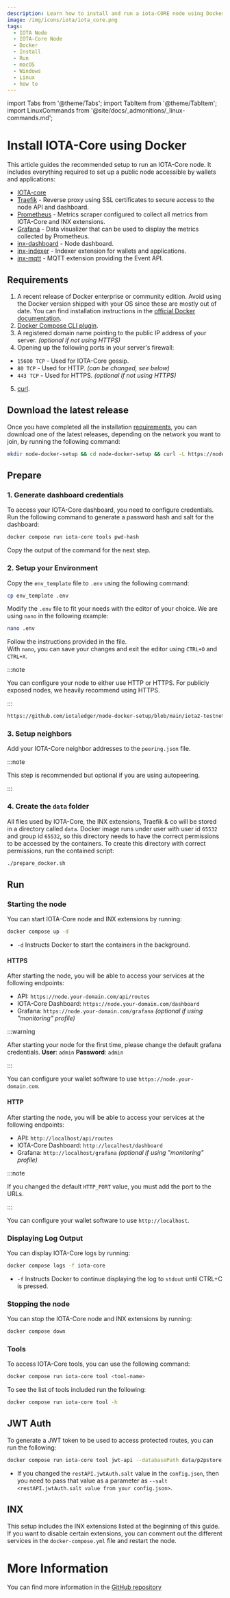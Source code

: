 ```yaml
---
description: Learn how to install and run a iota-CORE node using Docker.
image: /img/icons/iota/iota_core.png
tags:
  - IOTA Node
  - IOTA-Core Node
  - Docker
  - Install
  - Run
  - macOS
  - Windows
  - Linux
  - how to
---
```


import Tabs from '@theme/Tabs';
import TabItem from '@theme/TabItem';
import LinuxCommands from '@site/docs/_admonitions/_linux-commands.md';

# Install IOTA-Core using Docker

This article guides the recommended setup to run an IOTA-Core node.
It includes everything required to set up a public node accessible by wallets and applications:

- [IOTA-core](https://github.com/iotaledger/iota-core)
- [Traefik](https://traefik.io) - Reverse proxy using SSL certificates to secure access to the node API and dashboard.
- [Prometheus](https://prometheus.io) - Metrics scraper configured to collect all metrics from IOTA-Core and INX extensions.
- [Grafana](https://grafana.com) - Data visualizer that can be used to display the metrics collected by Prometheus.
- [inx-dashboard](https://github.com/iotaledger/inx-dashboard) - Node dashboard.
- [inx-indexer](https://github.com/iotaledger/inx-indexer) - Indexer extension for wallets and applications.
- [inx-mqtt](https://github.com/iotaledger/inx-mqtt) - MQTT extension providing the Event API.

## Requirements

1. A recent release of Docker enterprise or community edition. Avoid using the Docker version shipped with your OS since these are mostly out of date. You can find installation instructions in the [official Docker documentation](https://docs.docker.com/engine/install/).
2. [Docker Compose CLI plugin](https://docs.docker.com/compose/install/linux/).
3. A registered domain name pointing to the public IP address of your server. _(optional if not using HTTPS)_
4. Opening up the following ports in your server's firewall:

- `15600 TCP` - Used for IOTA-Core gossip.
- `80 TCP` - Used for HTTP. _(can be changed, see below)_
- `443 TCP` - Used for HTTPS. _(optional if not using HTTPS)_

5. [curl](https://curl.se/).

## Download the latest release

<LinuxCommands/>

Once you have completed all the installation [requirements](#requirements), you can download one of the latest releases, depending on the network you want to join, by running the following command:

```sh
mkdir node-docker-setup && cd node-docker-setup && curl -L https://node-docker-setup.iota.org/iota2-testnet | tar -zx
```

## Prepare

<LinuxCommands/>

### 1. Generate dashboard credentials

To access your IOTA-Core dashboard, you need to configure credentials.
Run the following command to generate a password hash and salt for the dashboard:

```sh
docker compose run iota-core tools pwd-hash
```

Copy the output of the command for the next step.

### 2. Setup your Environment

Copy the `env_template` file to `.env` using the following command:

```sh
cp env_template .env
```

Modify the `.env` file to fit your needs with the editor of your choice.
We are using `nano` in the following example:

```sh
nano .env
```

Follow the instructions provided in the file.  
With `nano`, you can save your changes and exit the editor using `CTRL+O` and `CTRL+X`.

:::note

You can configure your node to either use HTTP or HTTPS. For publicly exposed nodes, we heavily recommend using HTTPS.

:::

```sh reference
https://github.com/iotaledger/node-docker-setup/blob/main/iota2-testnet/env_template
```

### 3. Setup neighbors

Add your IOTA-Core neighbor addresses to the `peering.json` file.

:::note

This step is recommended but optional if you are using autopeering.

:::

### 4. Create the `data` folder

All files used by IOTA-Core, the INX extensions, Traefik & co will be stored in a directory called `data`.
Docker image runs under user with user id `65532` and group id `65532`, so this directory needs to have the correct permissions to be accessed by the containers.
To create this directory with correct permissions, run the contained script:

```sh
./prepare_docker.sh
```

## Run

### Starting the node

You can start IOTA-Core node and INX extensions by running:

```sh
docker compose up -d
```

- `-d` Instructs Docker to start the containers in the background.

#### HTTPS

After starting the node, you will be able to access your services at the following endpoints:

- API: `https://node.your-domain.com/api/routes`
- IOTA-Core Dashboard: `https://node.your-domain.com/dashboard`
- Grafana: `https://node.your-domain.com/grafana` _(optional if using "monitoring" profile)_

:::warning

After starting your node for the first time, please change the default grafana credentials.
**User**: `admin`
**Password**: `admin`

:::

You can configure your wallet software to use `https://node.your-domain.com`.

#### HTTP

After starting the node, you will be able to access your services at the following endpoints:

- API: `http://localhost/api/routes`
- IOTA-Core Dashboard: `http://localhost/dashboard`
- Grafana: `http://localhost/grafana` _(optional if using "monitoring" profile)_

:::note

If you changed the default `HTTP_PORT` value, you must add the port to the URLs.

:::

You can configure your wallet software to use `http://localhost`.

### Displaying Log Output

You can display IOTA-Core logs by running:

```sh
docker compose logs -f iota-core
```

- `-f`
  Instructs Docker to continue displaying the log to `stdout` until CTRL+C is pressed.

### Stopping the node

You can stop the IOTA-Core node and INX extensions by running:

```sh
docker compose down
```

### Tools

To access IOTA-Core tools, you can use the following command:

```sh
docker compose run iota-core tool <tool-name>
```

To see the list of tools included run the following:

```sh
docker compose run iota-core tool -h
```

## JWT Auth

To generate a JWT token to be used to access protected routes, you can run the following:

```sh
docker compose run iota-core tool jwt-api --databasePath data/p2pstore
```

- If you changed the `restAPI.jwtAuth.salt` value in the `config.json`, then you need to pass that value as a parameter as `--salt <restAPI.jwtAuth.salt value from your config.json>`.

## INX

This setup includes the INX extensions listed at the beginning of this guide.
If you want to disable certain extensions, you can comment out the different services in the `docker-compose.yml` file and restart the node.

# More Information

You can find more information in the [GitHub repository](https://github.com/iotaledger/node-docker-setup)
